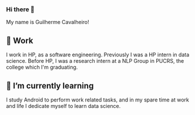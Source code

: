 ### Hi there 👋

My name is Guilherme Cavalheiro!

## 🔭 Work

I work in HP, as a software engineering. Previously I was a HP intern in data science. Before HP, I was a research intern at a NLP Group in PUCRS, the college which I'm graduating.

## 🌱 I’m currently learning

I study Android to perform work related tasks, and in my spare time at work and life I dedicate myself to learn data science.
<!--
**guicavalheiro/guicavalheiro** is a ✨ _special_ ✨ repository because its `README.md` (this file) appears on your GitHub profile.

Here are some ideas to get you started:

- 🔭 I’m currently working on ...
- 🌱 I’m currently learning ...
- 👯 I’m looking to collaborate on ...
- 🤔 I’m looking for help with ...
- 💬 Ask me about ...
- 📫 How to reach me: ...
- 😄 Pronouns: ...
- ⚡ Fun fact: ...
-->
